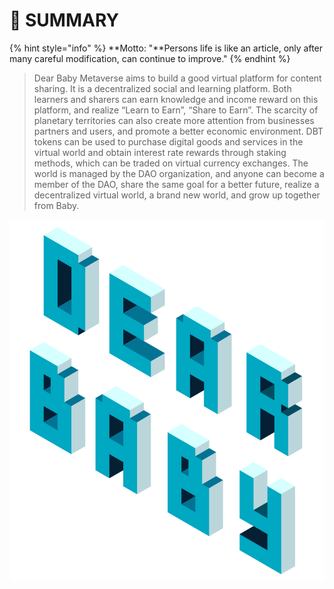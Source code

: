 # 🔖 SUMMARY

{% hint style="info" %}
**Motto: "**Persons life is like an article, only after many careful modification, can continue to improve."
{% endhint %}

> Dear Baby Metaverse aims to build a good virtual platform for content sharing. It is a decentralized social and learning platform. Both learners and sharers can earn knowledge and income reward on this platform, and realize “Learn to Earn”, “Share to Earn”. The scarcity of planetary territories can also create more attention from businesses partners and users, and promote a better economic environment. DBT tokens can be used to purchase digital goods and services in the virtual world and obtain interest rate rewards through staking methods, which can be traded on virtual currency exchanges. The world is managed by the DAO organization, and anyone can become a member of the DAO, share the same goal for a better future, realize a decentralized virtual world, a brand new world, and grow up together from Baby.

![](<.gitbook/assets/title4 copy.png>)

